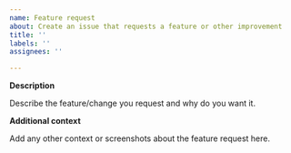 ```yaml
---
name: Feature request
about: Create an issue that requests a feature or other improvement
title: ''
labels: ''
assignees: ''

---
```


**Description**

Describe the feature/change you request and why do you want it.

**Additional context**

Add any other context or screenshots about the feature request here.